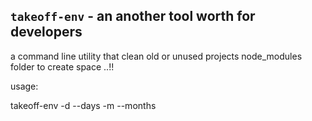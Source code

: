 ## `takeoff-env` - an another tool worth for developers

a command line utility that clean old or unused projects node_modules folder to create space ..!!

usage:

takeoff-env <path-to-projects> -d --days -m --months